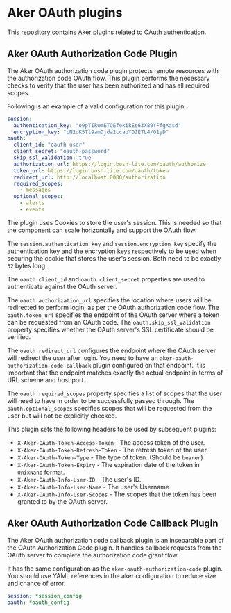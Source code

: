 # Aker OAuth plugins

This repository contains Aker plugins related to OAuth authentication.


## Aker OAuth Authorization Code Plugin

The Aker OAuth authorization code plugin protects remote resources with the authorization code OAuth flow. This plugin performs the necessary checks to verify that the user has been authorized and has all required scopes.

Following is an example of a valid configuration for this plugin.

```yaml
session:
  authentication_key: "o9pTIkOmETOEfekikEs63X89YFfgXasd"
  encryption_key: "cN2uK5Tl9amDjda2ccapYOJETL4/O1yD"
oauth:
  client_id: "oauth-user"
  client_secret: "oauth-password"
  skip_ssl_validation: true
  authorization_url: https://login.bosh-lite.com/oauth/authorize
  token_url: https://login.bosh-lite.com/oauth/token
  redirect_url: http://localhost:8080/authorization
  required_scopes:
    - messages
  optional_scopes:
    - alerts
    - events
```

The plugin uses Cookies to store the user's session. This is needed so that the component can scale horizontally and support the OAuth flow.

The `session.authentication_key` and `session.encryption_key` specify the authentication key and the encryption keys respectively to be used when securing the cookie that stores the user's session. Both need to be exactly `32` bytes long.

The `oauth.client_id` and `oauth.client_secret` properties are used to authenticate against the OAuth server.

The `oauth.authorization_url` specifies the location where users will be redirected to perform login, as per the OAuth authorization code flow. The `oauth.token_url` specifies the endpoint of the OAuth server where a token can be requested from an OAuth code. The `oauth.skip_ssl_validation` property specifies whether the OAuth server's SSL certificate should be verified.

The `oauth.redirect_url` configures the endpoint where the OAuth server will redirect the user after login. You need to have an `aker-oauth-authorization-code-callback` plugin configured on that endpoint. It is important that the endpoint matches exactly the actual endpoint in terms of URL scheme and host:port.

The `oauth.required_scopes` property specifies a list of scopes that the user will need to have in order to be successfully passed through. The `oauth.optional_scopes` specifies scopes that will be requested from the user but will not be explicitly checked.

This plugin sets the following headers to be used by subsequent plugins:

* `X-Aker-OAuth-Token-Access-Token` - The access token of the user.
* `X-Aker-OAuth-Token-Refresh-Token` - The refresh token of the user.
* `X-Aker-OAuth-Token-Type` - The type of token. (Should be `bearer`)
* `X-Aker-OAuth-Token-Expiry` - The expiration date of the token in `UnixNano` format.
* `X-Aker-OAuth-Info-User-ID` - The user's ID.
* `X-Aker-OAuth-Info-User-Name` - The user's Username.
* `X-Aker-OAuth-Info-User-Scopes` - The scopes that the token has been granted to by the OAuth server.


## Aker OAuth Authorization Code Callback Plugin

The Aker OAuth authorization code callback plugin is an inseparable part of the OAuth Authorization Code plugin. It handles callback requests from the OAuth server to complete the authorization code grant flow.

It has the same configuration as the `aker-oauth-authorization-code` plugin. You should use YAML references in the aker configuration to reduce size and chance of error.

```yaml
session: *session_config
oauth: *oauth_config
```
